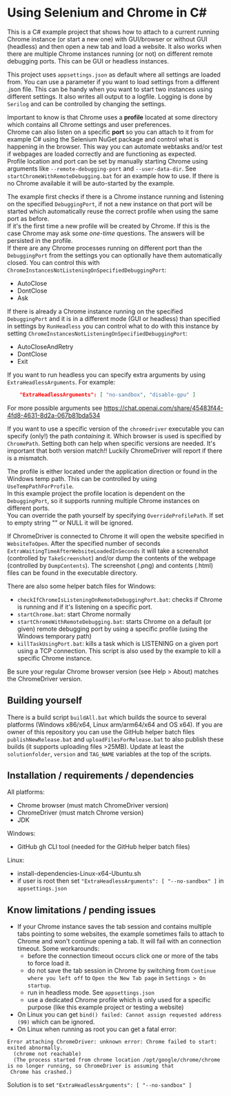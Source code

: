 # Using Selenium and Chrome in C#

This is a C# example project that shows how to attach to a current running Chrome instance (or start a new one) with GUI/browser or without GUI (headless) and then open a new tab and load a website.
It also works when there are multiple Chrome instances running (or not) on different remote debugging ports. This can be GUI or headless instances.

This project uses `appsettings.json` as default where all settings are loaded from. You can use a parameter if you want to load settings from a different .json file.
This can be handy when you want to start two instances using different settings.
It also writes all output to a logfile. Logging is done by `Serilog` and can be controlled by changing the settings.

Important to know is that Chrome uses a __profile__ located at some directory which contains all Chrome settings and user preferences.  
Chrome can also listen on a specific __port__ so you can attach to it from for example C# using the Selenium NuGet package and control what is happening in the browser.
This way you can automate webtasks and/or test if webpages are loaded correctly and are functioning as expected.  
Profile location and port can be set by manually starting Chrome using arguments like `--remote-debugging-port` and `--user-data-dir`.
See `startChromeWithRemoteDebugging.bat` for an example how to use. If there is no Chrome available it will be auto-started by the example.  

The example first checks if there is a Chrome instance running and listening on the specified `DebuggingPort`, if not a new instance on that port will be started which automatically reuse the correct profile when using the same port as before.  
If it's the first time a new profile will be created by Chrome. If this is the case Chrome may ask some _one-time_ questions. The answers will be persisted in the profile.  
If there are any Chrome processes running on different port than the `DebuggingPort` from the settings you can optionally have them automatically closed.
You can control this with `ChromeInstancesNotListeningOnSpecifiedDebuggingPort`:
- AutoClose
- DontClose
- Ask

If there is already a Chrome instance running on the specified `DebuggingPort` and it is in a different mode (GUI or headless) than specified in settings by `RunHeadless` you can control what to do with this instance by setting `ChromeInstancesNotListeningOnSpecifiedDebuggingPort`:
- AutoCloseAndRetry
- DontClose
- Exit

If you want to run headless you can specify extra arguments by using `ExtraHeadlessArguments`. For example:
```json
	"ExtraHeadlessArguments": [ "no-sandbox", "disable-gpu" ]
```
For more possible arguments see https://chat.openai.com/share/45483f44-4fd8-4631-8d2a-067b81bda534

If you want to use a specific version of the `chromedriver` executable you can specify (only!) the path _containing_ it.
Which browser is used is specified by `ChromePath`. Setting both can help when specific versions are needed. It's important that both version match!!
Luckily ChromeDriver will report if there is a mismatch.

The profile is either located under the application direction or found in the Windows temp path. This can be controlled by using `UseTempPathForProfile`.  
In this example project the profile location is dependent on the `DebuggingPort`, so it supports running multiple Chrome instances on different ports.  
You can override the path yourself by specifying `OverrideProfilePath`. If set to empty string "" or NULL it will be ignored.

If ChromeDriver is connected to Chrome it will open the website specified in `WebsiteToOpen`. After the specified number of seconds `ExtraWaitingTimeAfterWebsiteLoadedInSeconds` it will
take a screenshot (controlled by `TakeScreenshot`) and/or dump the contents of the webpage (controlled by `DumpContents`). 
The screenshot (.png) and contents (.html) files can be found in the executable directory.

There are also some helper batch files for Windows:
- `checkIfChromeIsListeningOnRemoteDebuggingPort.bat`: checks if Chrome is running and if it's listening on a specific port.
- `startChrome.bat`: start Chrome normally
- `startChromeWithRemoteDebugging.bat`: starts Chrome on a default (or given) remote debugging port by using a specific profile (using the Windows temporary path)
- `killTaskUsingPort.bat`: kills a task which is LISTENING on a given port using a TCP connection. This script is also used by the example to kill a specific Chrome instance.

Be sure your regular Chrome browser version (see Help > About) matches the ChromeDriver version.

## Building yourself

There is a build script `buildAll.bat` which builds the source to several platforms (Windows x86/x64, Linux arm/arm64/x64 and OS x64).
If you are owner of this repository you can use the GitHub helper batch files `publishNewRelease.bat` and `uploadFilesForRelease.bat` to also publish these builds (it supports uploading files >25MB).
Update at least the `solutionfolder`, `version` and `TAG_NAME` variables at the top of the scripts.

## Installation / requirements / dependencies

All platforms:
- Chrome browser (must match ChromeDriver version)
- ChromeDriver (must match Chrome version)
- JDK

Windows:
- GitHub gh CLI tool (needed for the GitHub helper batch files)

Linux:
- install-dependencies-Linux-x64-Ubuntu.sh
- if user is root then set `"ExtraHeadlessArguments": [ "--no-sandbox" ]` in `appsettings.json`

## Know limitations / pending issues

- If your Chrome instance saves the tab session and contains multiple tabs pointing to some websites, the example sometimes fails to attach to Chrome and won't continue opening a tab.
It will fail with an connection timeout. Some workarounds:
  - before the connection timeout occurs click one or more of the tabs to force load it.
  - do not save the tab session in Chrome by switching from `Continue where you left off` to `Open the New Tab page` in `Settings > On startup`.
  - run in headless mode. See `appsettings.json`
  - use a dedicated Chrome profile which is only used for a specific purpose (like this example project or testing a website)
- On Linux you can get `bind() failed: Cannot assign requested address (99)` which can be ignored.
- On Linux when running as root you can get a fatal error:
```console
Error attaching ChromeDriver: unknown error: Chrome failed to start: exited abnormally.                      
  (chrome not reachable)                                                                                                    
  (The process started from chrome location /opt/google/chrome/chrome is no longer running, so ChromeDriver is assuming that
 Chrome has crashed.)
```
Solution is to set `"ExtraHeadlessArguments": [ "--no-sandbox" ]`